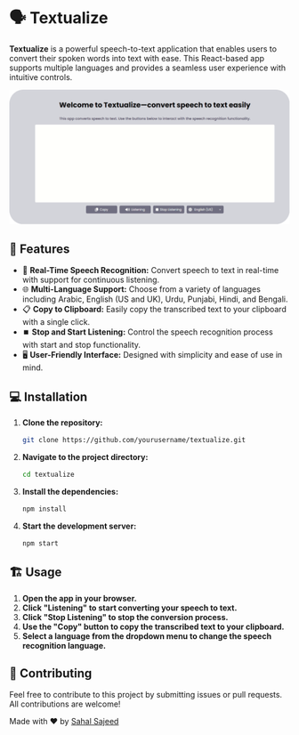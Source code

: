 # 🗣️ Textualize

**Textualize** is a powerful speech-to-text application that enables users to convert their spoken words into text with ease. This React-based app supports multiple languages and provides a seamless user experience with intuitive controls.

![Textualize](textualize.png)

## 🌟 Features

- 🎤 **Real-Time Speech Recognition:** Convert speech to text in real-time with support for continuous listening.
- 🌐 **Multi-Language Support:** Choose from a variety of languages including Arabic, English (US and UK), Urdu, Punjabi, Hindi, and Bengali.
- 📋 **Copy to Clipboard:** Easily copy the transcribed text to your clipboard with a single click.
- ⏹️ **Stop and Start Listening:** Control the speech recognition process with start and stop functionality.
- 🖥️ **User-Friendly Interface:** Designed with simplicity and ease of use in mind.

## 💻 Installation

1. **Clone the repository:**
    ```bash
    git clone https://github.com/yourusername/textualize.git
    ```

2. **Navigate to the project directory:**
    ```bash
    cd textualize
    ```

3. **Install the dependencies:**
    ```bash
    npm install
    ```

4. **Start the development server:**
    ```bash
    npm start
    ```

## 🏗️ Usage

1. **Open the app in your browser.**
2. **Click "Listening" to start converting your speech to text.**
3. **Click "Stop Listening" to stop the conversion process.**
4. **Use the "Copy" button to copy the transcribed text to your clipboard.**
5. **Select a language from the dropdown menu to change the speech recognition language.**

## 🤝 Contributing

Feel free to contribute to this project by submitting issues or pull requests. All contributions are welcome!


Made with ❤️ by [Sahal Sajeed](https://github.com/sahaalaf)
